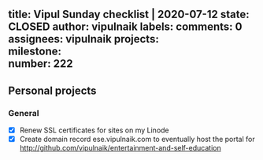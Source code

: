 title:	Vipul Sunday checklist | 2020-07-12
state:	CLOSED
author:	vipulnaik
labels:	
comments:	0
assignees:	vipulnaik
projects:	
milestone:	
number:	222
--
## Personal projects

### General

- [x] Renew SSL certificates for sites on my Linode
- [x] Create domain record ese.vipulnaik.com to eventually host the portal for http://github.com/vipulnaik/entertainment-and-self-education
